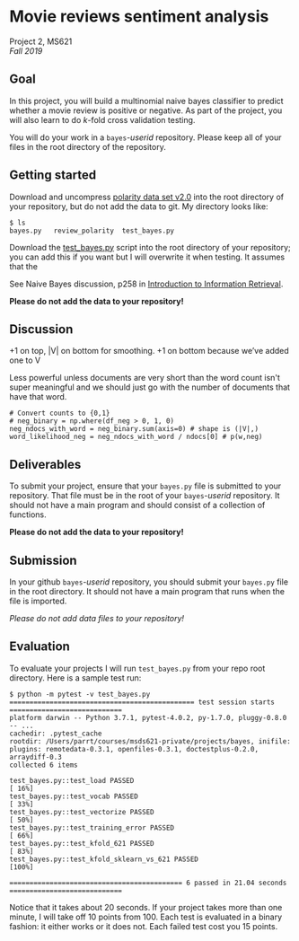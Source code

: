 # Movie reviews sentiment analysis

Project 2, MS621<br>
*Fall 2019*

## Goal

In this project, you will build a multinomial naive bayes classifier to predict whether a movie review is positive or negative.  As part of the project, you will also learn to do *k*-fold cross validation testing.

You will do your work in a `bayes`-*userid* repository. Please keep all of your files in the root directory of the repository.

## Getting started

Download and uncompress [polarity data set v2.0](https://www.cs.cornell.edu/people/pabo/movie-review-data/review_polarity.tar.gz) into the root directory of your repository, but do not add the data to git.  My directory looks like:

```
$ ls
bayes.py   review_polarity  test_bayes.py
```

Download the [test_bayes.py](https://github.com/parrt/msds621/blob/master/projects/bayes/test_bayes.py) script into the root directory of your repository; you can add this if you want but I will overwrite it when testing. It assumes that the 

See Naive Bayes discussion, p258 in [Introduction to Information Retrieval](https://nlp.stanford.edu/IR-book/).

**Please do not add the data to your repository!**

## Discussion

+1 on top, |V| on bottom for smoothing. +1 on bottom because we’ve added one to V

Less powerful unless documents are very short than the word count isn't super meaningful and we should just go with the number of documents that have that word.

```
# Convert counts to {0,1}
# neg_binary = np.where(df_neg > 0, 1, 0)
neg_ndocs_with_word = neg_binary.sum(axis=0) # shape is (|V|,)
word_likelihood_neg = neg_ndocs_with_word / ndocs[0] # p(w,neg)
```
        
## Deliverables

To submit your project, ensure that your `bayes.py` file is submitted to your repository. That file must be in the root of your `bayes`-*userid* repository.  It should not have a main program and should consist of a collection of functions.

**Please do not add the data to your repository!**

## Submission

In your github `bayes`-*userid* repository, you should submit your `bayes.py` file in the root directory. It should not have a main program that runs when the file is imported.

*Please do not add data files to your repository!*

## Evaluation

To evaluate your projects I will run `test_bayes.py` from your repo root directory. Here is a sample test run:

```
$ python -m pytest -v test_bayes.py 
============================================== test session starts ============================
platform darwin -- Python 3.7.1, pytest-4.0.2, py-1.7.0, pluggy-0.8.0 -- ...
cachedir: .pytest_cache
rootdir: /Users/parrt/courses/msds621-private/projects/bayes, inifile:
plugins: remotedata-0.3.1, openfiles-0.3.1, doctestplus-0.2.0, arraydiff-0.3
collected 6 items                                                                                                

test_bayes.py::test_load PASSED                                                                            [ 16%]
test_bayes.py::test_vocab PASSED                                                                           [ 33%]
test_bayes.py::test_vectorize PASSED                                                                       [ 50%]
test_bayes.py::test_training_error PASSED                                                                  [ 66%]
test_bayes.py::test_kfold_621 PASSED                                                                       [ 83%]
test_bayes.py::test_kfold_sklearn_vs_621 PASSED                                                            [100%]

=========================================== 6 passed in 21.04 seconds ============================
```

Notice that it takes about 20 seconds. If your project takes more than one minute, I will take off 10 points from 100. Each test is evaluated in a binary fashion: it either works or it does not. Each failed test cost you 15 points.